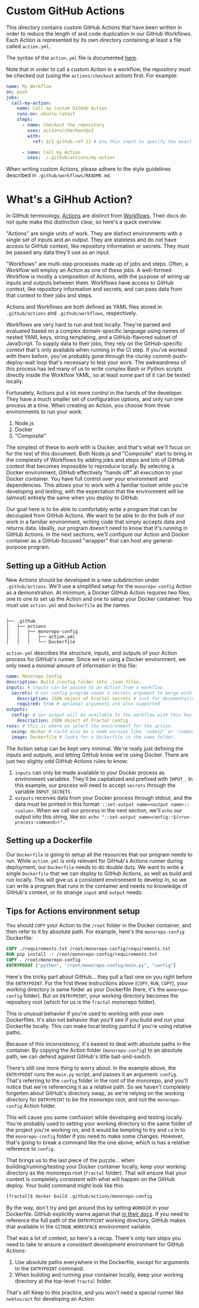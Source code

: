 # Custom GitHub Actions

This directory contains custom GitHub Actions that have been written in order to reduce the length of and code duplication in our GitHub Workflows. Each Action is represented by its own directory containing at least a file called `action.yml`.

The syntax of the `action.yml` file is documented [here](https://docs.github.com/en/actions/creating-actions/metadata-syntax-for-github-actions).

Note that in order to call a custom Action in a workflow, the repository must be checked out (using the `actions/checkout` action) first. For example:

```yaml
name: My Workflow
on: push
jobs:
  call-my-action:
    name: Call my custom GitHub Action
    runs-on: ubuntu-latest
    steps:
      - name: Checkout the repository
        uses: actions/checkout@v2
        with:
          ref: ${{ github.ref }} # Use this input to specify the exact ref to checkout

      - name: Call my Action
        uses: ./.github/actions/my-action
```

When writing custom Actions, please adhere to the style guidelines described in `.github/workflows/README.md`.

# What's a GiHhub Action?

In GitHub terminology, [Actions](https://docs.github.com/en/actions/creating-actions/metadata-syntax-for-github-actions) are distinct from [Workflows](https://docs.github.com/en/actions/reference/workflow-syntax-for-github-actions). Their docs do not quite make this distinction clear, so here's a quick overview.

"Actions" are single units of work. They are distinct environments with a single set of inputs and an output. They are stateless and do not have access to GitHub context, like repository information or secrets. They must be passed any data they'll use as an input.

"Workflows" are multi-step processes made up of jobs and steps. Often, a Workflow will employ an Action as one of these jobs. A well-formed Workflow is mostly a composition of Actions, with the purpose of wiring up inputs and outputs between them. Workflows have access to GitHub context, like repository information and secrets, and can pass data from that context to their jobs and steps.

Actions and Workflows are both defined as YAML files stored in `.github/actions` and `.github/workflows`, respectively.

Workflows are very hard to run and test locally. They're parsed and evaluated based on a complex domain-specific language using names of nested YAML keys, string templating, and a GitHub-flavored subset of JavaScript. To supply data to their jobs, they rely on the GitHub-specific context that's only available when running in the CI step. If you've worked with them before, you've probably gone through the clunky commit-push-deploy-wait loop that's necessary to test your work. The awkwardness of this process has led many of us to write complex Bash or Python scripts directly inside the Workflow YAML, so at least some part of it can be tested locally.

Fortunately, Actions put a lot more control in the hands of the developer. They have a much smaller set of configuration options, and only run one process at a time. When creating an Action, you choose from three environments to run your work.

1. Node.js
2. Docker
3. "Composite"

The simplest of these to work with is Docker, and that's what we'll focus on for the rest of this document. Both Node.js and "Composite" start to bring in the complexity of Workflows by adding jobs and steps and lots of GitHub context that becomes impossible to reproduce locally. By selecting a Docker environment, GitHub effectively "hands off" all execution to your Docker container. You have full control over your environment and dependencies. This allows your to work with a familiar toolset while you're developing and testing, with the expectation that the environment will be (almost) entirely the same when you deploy to GitHub.

Our goal here is to be able to comfortably write a program that can be decoupled from GitHub Actions. We want to be able to do the bulk of our work in a familiar environment, writing code that simply accepts data and returns data. Ideally, our program doesn't need to know that it's running in GitHub Actions. In the next sections, we'll configure our Action and Docker container as a GitHub-focused "wrapper" that can host any general-purpose program.

## Setting up a GitHub Action

New Actions should be developed in a new subdirection under `.github/actions`. We'll use a simplified setup for the `monorepo-config` Action as a demonstration. At minimum, a Docker GitHub Action requires two files, one to one to set up the Action and one to setup your Docker container. You must use `action.yml` and `Dockerfile` as the names.

```

├── .github
│   ├── actions
│   │   ├── monorepo-config
│   │   │   ├── action.yml
│   │   │   └── Dockerfile

```

`action.yml` describes the structure, inputs, and outputs of your Action process for GitHub's runner. Since we're using a Docker environment, we only need a minimal amount of information in this file:

```YAML
name: Monorepo Config
description: Build /config folder into .json files.
inputs: # inputs can be passed to an Action from a workflow.
  secrets: # our config program needs a secrets argument to merge with config.
    description: JSON object of Fractal secrets # just for documentation
    required: true # optional arguments are also supported
outputs:
  config: # our output will be available to the workflow with this key
    description: JSON object of Fractal config
runs: # this is where we select the environment for the action.
  using: docker # could also be a node version like 'node12' or 'composite'
  image: Dockerfile # looks for a Dockerfile in the same folder.
```

The Action setup can be kept very minimal. We're really just defining the inputs and outputs, and letting GitHub know we're using Docker. There are just two slighty odd GitHub Actions rules to know:

1. `inputs` can only be made available to your Docker process as environment variables. They'll be capitalized and prefixed with `INPUT_`. In this example, our process will need to accept `secrets` through the variable `INPUT_SECRETS`.
2. `outputs` receives data from your Docker process through stdout, and the data must be printed in this format: `::set-output name=<output name>::<value>`. When we call our process in the next section, we'll `echo` our output into this string, like so: `echo "::set-output name=config::$(<run-process-command>)".`

## Setting up a Dockerfile

Our `Dockerfile` is going to setup all the resources that our program needs to run. While `action.yml` is only relevant for GitHub's Actions runner during deployment, our `Dockerfile` needs to do double duty. We want to write a single `Dockerfile` that we can deploy to GitHub Actions, as well as build and run locally. This will give us a consistent environment to develop in, so we can write a program that runs in the container and needs no knowledge of GitHub's context, or its strange `input` and `output` needs.

## Tips for Actions environment setup

You should `COPY` your Action to the `/root` folder in the Docker container, and then refer to it by absolute path. For example, here's the `monorepo-config` Dockerfile:

```Dockerfile
COPY ./requirements.txt /root/monorepo-config/requirements.txt
RUN pip install -r /root/monorepo-config/requirements.txt
COPY . /root/monorepo-config
ENTRYPOINT ["python", "/root/monorepo-config/main.py", "config"]

```

Here's the tricky part about GitHub... they pull a fast one on you right before the `ENTRYPOINT`. For the first three instructions above (`COPY`, `RUN`, `COPY`), your working directory is same folder as your Dockerfile (here, it's the `monorepo-config` folder). But on `ENTRYPOINT`, your working directory becomes the repository root (which for us is the `fractal` monorepo folder).

This is unusual behavior if you're used to working with your own Dockerfiles. It's also not behavior that you'll see if you build and run your Dockerfile locally. This can make local testing painful if you're using relative paths.

Because of this inconsistency, it's easiest to deal with absolute paths in the container. By copying the Action folder (`monorepo-config`) to an absolute path, we can defend against GitHub's little bait-and-switch.

There's still one more thing to worry about. In the example above, the `ENTRYPOINT` runs the `main.py` script, and passes it an argument: `config`. That's referring to the `config` folder in the root of the monorepo, and you'll notice that we're referencing it as a relative path. So we haven't completely forgetten about GitHub's directory swap, as we're relying on the working directory for `ENTRYPOINT` to be the monorepo root, and not the `monorepo-config` Action folder.

This will cause you some confusion while developing and testing locally. You're probably used to setting your working directory to the same folder of the project you're working on, and it would be tempting to try and `cd` in to the `monorepo-config` folder if you need to make some changes. However, that's going to break a command like the one above, which is has a relative reference to `config`.

That brings us to the last piece of the puzzle... when building/running/testing your Docker container locally, keep your working directory as the monorepo root (`fractal` folder). That will ensure that your context is completely consistent with what will happen on the GitHub deploy. Your build command might look like this:

```sh
[fractal]$ docker build .github/actions/monorepo-config
```

By the way, don't try and get around this by setting `WORKDIR` in your Dockerfile. GitHub explicitly warns against that [in their docs](https://docs.github.com/en/actions/creating-actions/dockerfile-support-for-github-actions#workdir). If you need to reference the full path of the `ENTRYPOINT` working directory, GitHub makes that available in the `GITHUB_WORKSPACE` environment variable.

That was a lot of context, so here's a recap. There's only two steps you need to take to ensure a consistent development environment for GitHub Actions:

1. Use absolute paths everywhere in the Dockerfile, except for arguments to the `ENTRYPOINT` command.
2. When building and running your container locally, keep your working directory at the top-level `fractal` folder.

That's all! Keep to this practice, and you won't need a special runner like `nektos/act` for developing an Action.
